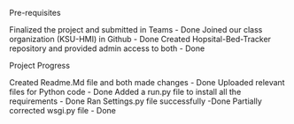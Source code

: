 Pre-requisites

Finalized the project and submitted in Teams - Done
Joined our class organization (KSU-HMI) in Github - Done
Created Hopsital-Bed-Tracker repository and provided admin access to both - Done

Project Progress

Created Readme.Md file and both made changes - Done
Uploaded relevant files for Python code - Done
Added a run.py file to install all the requirements - Done
Ran Settings.py file successfully -Done
Partially corrected wsgi.py file - Done

